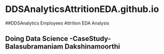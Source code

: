 # DDSAnalyticsAttritionEDA.github.io
##DDSAnalytics  Employees Attrition EDA Analysis 
## Doing Data Science -CaseStudy- Balasubramaniam Dakshinamoorthi
